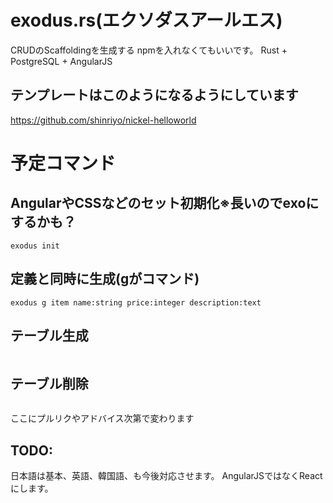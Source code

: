 exodus.rs(エクソダスアールエス)
====

CRUDのScaffoldingを生成する
npmを入れなくてもいいです。
Rust + PostgreSQL + AngularJS

## テンプレートはこのようになるようにしています
https://github.com/shinriyo/nickel-helloworld

# 予定コマンド

## AngularやCSSなどのセット初期化※長いのでexoにするかも？
```
exodus init
```

## 定義と同時に生成(gがコマンド)
```
exodus g item name:string price:integer description:text
```

## テーブル生成
```

```

## テーブル削除
```

```


ここにプルリクやアドバイス次第で変わります

TODO:
-------
日本語は基本、英語、韓国語、も今後対応させます。
AngularJSではなくReactにします。
